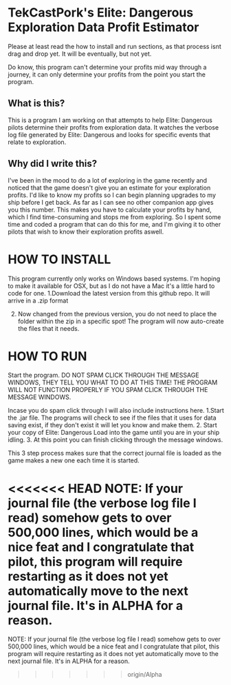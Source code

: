 # TekCastPork's Elite: Dangerous Exploration Data Profit Estimator

Please at least read the how to install and run sections, as that process isnt drag and drop yet. It will be eventually, but not yet.

Do know, this program can't determine your profits mid way through a journey, it can only determine your profits from the point you start the program.

## What is this?

This is a program I am working on that attempts to help Elite: Dangerous pilots determine their profits from exploration data.
It watches the verbose log file generated by Elite: Dangerous and looks for specific events that relate to exploration.

## Why did I write this?

I've been in the mood to do a lot of exploring in the game recently and noticed that the game doesn't give you an estimate for your exploration profits. I'd like to 
know my profits so I can begin planning upgrades to my ship before I get back. As far as I can see no other companion app gives you this number. 
This makes you have to calculate your profits by hand, which I find time-consuming and stops me from exploring.
So I spent some time and coded a program that can do this for me, and I'm giving it to other pilots that wish to know their exploration profits aswell.

# HOW TO INSTALL

This program currently only works on Windows based systems. I'm hoping to make it available for OSX, but as I do not have a Mac it's a little hard to code for one.
1.Download the latest version from this github repo. It will arrive in a .zip format

2. Now changed from the previous version, you do not need to place the folder within the zip in a specific spot! The program will now auto-create
the files that it needs.

# HOW TO RUN

Start the program. DO NOT SPAM CLICK THROUGH THE MESSAGE WINDOWS, THEY TELL YOU WHAT TO DO AT THIS TIME!
THE PROGRAM WILL NOT FUNCTION PROPERLY IF YOU SPAM CLICK THROUGH THE MESSAGE WINDOWS.

Incase you do spam click through I will also include instructions here.
1.Start the .jar file.
	The programs will check to see if the files that it uses for data saving exist, if they don't exist it will let you know and make them.
2. Start your copy of Elite: Dangerous
	Load into the game until you are in your ship idling.
3. At this point you can finish clicking through the message windows.

This 3 step process makes sure that the correct journal file is loaded as the game makes a new one each time it is started.

<<<<<<< HEAD
NOTE: If your journal file (the verbose log file I read) somehow gets to over 500,000 lines, which would be a nice feat and I congratulate that pilot, this program will require restarting as it does not yet automatically move to the next journal file. It's in ALPHA for a reason.
=======
NOTE: If your journal file (the verbose log file I read) somehow gets to over 500,000 lines, which would be a nice feat and I congratulate that pilot, this program will require restarting as it does not
yet automatically move to the next journal file. It's in ALPHA for a reason.
>>>>>>> origin/Alpha
